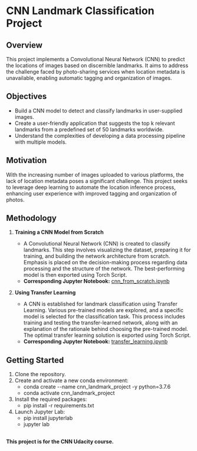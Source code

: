# CNN Landmark Classification Project 



## Overview

This project implements a Convolutional Neural Network (CNN) to predict the locations of images based on discernible landmarks. It aims to address the challenge faced by photo-sharing services when location metadata is unavailable, enabling automatic tagging and organization of images.


## Objectives

- Build a CNN model to detect and classify landmarks in user-supplied images.
- Create a user-friendly application that suggests the top k relevant landmarks from a predefined set of 50 landmarks worldwide.
- Understand the complexities of developing a data processing pipeline with multiple models.


## Motivation

With the increasing number of images uploaded to various platforms, the lack of location metadata poses a significant challenge. This project seeks to leverage deep learning to automate the location inference process, enhancing user experience with improved tagging and organization of photos.


## Methodology

1. **Training a CNN Model from Scratch**
   - A Convolutional Neural Network (CNN) is created to classify landmarks. This step involves visualizing the dataset, preparing it for training, and building the network architecture from scratch. Emphasis is placed on the decision-making process regarding data processing and the structure of the network. The best-performing model is then exported using Torch Script.
   - **Corresponding Jupyter Notebook:** [cnn_from_scratch.ipynb](https://github.com/raneem-01/Landmark-Classification/blob/main/cnn_from_scratch.ipynb)

2. **Using Transfer Learning**
   - A CNN is established for landmark classification using Transfer Learning. Various pre-trained models are explored, and a specific model is selected for the classification task. This process includes training and testing the transfer-learned network, along with an explanation of the rationale behind choosing the pre-trained model. The optimal transfer learning solution is exported using Torch Script.
   - **Corresponding Jupyter Notebook:** [transfer_learning.ipynb](https://github.com/raneem-01/Landmark-Classification/blob/main/transfer_learning.ipynb)


## Getting Started

1. Clone the repository.
2. Create and activate a new conda environment:
   - conda create --name cnn_landmark_project -y python=3.7.6
   - conda activate cnn_landmark_project
4. Install the required packages:
   - pip install -r requirements.txt
5. Launch Jupyter Lab:
   - pip install jupyterlab
   - jupyter lab


##
**This project is for the CNN Udacity course.**
